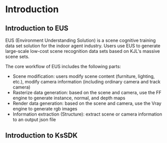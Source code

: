 # Introduction

## Introduction to EUS
EUS (Environment Understanding Solution) is a scene cognitive training data set solution for the indoor agent industry.
Users use EUS to generate large-scale low-cost scene recognition data sets based on KJL's massive scene sets.

The core workflow of EUS includes the following parts:
* Scene modification: users modify scene content (furniture, lighting, etc.), modify camera information (including ordinary camera and track camera)
* Rasterize data generation: based on the scene and camera, use the FF engine to generate instance, normal, and depth maps
* Render data generation: based on the scene and camera, use the Vray engine to generate rgb images
* Information extraction (Structure): extract scene or camera information to an output json file

## Introduction to KsSDK

